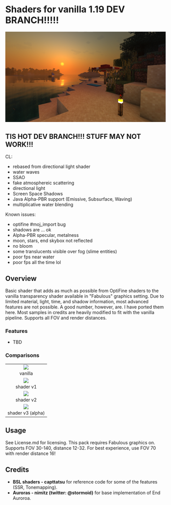 # Shaders for vanilla 1.19 DEV BRANCH!!!!!
<img src="images/4.png" /> 

## TIS HOT DEV BRANCH!!! STUFF MAY NOT WORK!!!
CL:
- rebased from directional light shader
- water waves
- SSAO
- fake atmosphereic scattering
- directional light
- Screen Space Shadows
- Java Alpha-PBR support (Emissive, Subsurface, Waving)
- multiplicative water blending

Known issues:
- optifine #moj_import bug
- shadows are ... ok
- Alpha-PBR specular, metalness
- moon, stars, end skybox not reflected
- no bloom
- some translucents visible over fog (slime entities)
- poor fps near water
- poor fps all the time lol

## Overview
Basic shader that adds as much as possible from OptiFine shaders to the vanilla transparency shader available in "Fabulous" graphics setting. Due to limited material, light, time, and shadow information, most advanced features are not possible. A good number, however, are. I have ported them here. Most samples in credits are heavily modified to fit with the vanilla pipeline. Supports all FOV and render distances.

### Features
- TBD

### Comparisons
<div>
    <table style="width:100%">
        <tr>
            <td align="middle">
              <img src="images/0.png"/>
              <figcaption align="middle">vanilla</figcaption>
            </td>
        </tr>
        <tr>
            <td align="middle">
              <img src="images/1.png"/> 
              <figcaption align="middle">shader v1</figcaption>
            </td>
        </tr>
        <tr>
            <td align="middle">
              <img src="images/2.png"/> 
              <figcaption align="middle">shader v2</figcaption>
            </td>
        </tr>
        <tr>
            <td align="middle">
              <img src="images/5.png"/> 
              <figcaption align="middle">shader v3 (alpha)</figcaption>
            </td>
        </tr>
    </table>
</div>

## Usage
See License.md for licensing. This pack requires Fabulous graphics on. Supports FOV 30-140, distance 12-32. For best experience, use FOV 70 with render distance 16!

## Credits
- **BSL shaders - capttatsu** for reference code for some of the features (SSR, Tonemapping).
- **Auroras - nimitz (twitter: @stormoid)** for base implementation of End Auroroa.

